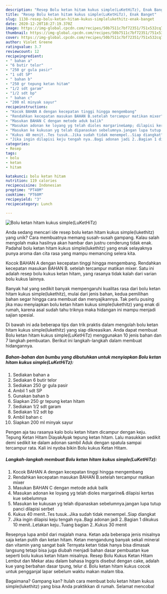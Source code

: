 ```yaml
---
description: "Resep Bolu ketan hitam kukus simple(LuKetHiTz), Enak Banget"
title: "Resep Bolu ketan hitam kukus simple(LuKetHiTz), Enak Banget"
slug: 1138-resep-bolu-ketan-hitam-kukus-simplelukethitz-enak-banget
date: 2020-12-20T18:27:19.370Z
image: https://img-global.cpcdn.com/recipes/50b7511c7bf72351/751x532cq70/bolu-ketan-hitam-kukus-simplelukethitz-foto-resep-utama.jpg
thumbnail: https://img-global.cpcdn.com/recipes/50b7511c7bf72351/751x532cq70/bolu-ketan-hitam-kukus-simplelukethitz-foto-resep-utama.jpg
cover: https://img-global.cpcdn.com/recipes/50b7511c7bf72351/751x532cq70/bolu-ketan-hitam-kukus-simplelukethitz-foto-resep-utama.jpg
author: Violet Greene
ratingvalue: 3.7
reviewcount: 12
recipeingredient:
- " bahan a"
- "6 butir telor"
- "250 gr gula pasir"
- "1 sdt SP"
- " bahan b"
- "250 gr tepung ketan hitam"
- "1/2 sdt garam"
- "1/2 sdt bp"
- " bahan c"
- "200 ml minyak sayur"
recipeinstructions:
- "Kocok BAHAN A dengan kecepatan tinggi hingga mengembang"
- "Rendahkan kecepatan masukan BAHAN B.setelah tercampur matikan mixer"
- "Masukan BAHAN C dengan metode aduk balik"
- "Masukan adonan ke loyang yg telah dioles margarine&amp; dilapisi kertas kue sebelumnya"
- "Masukan ke kukusan yg telah dipanaskan sebelumnya.jangan lupa tutup panci dilapisi serbet"
- "Kukus 40 menit..Tes tusuk..Jika sudah tidak menempel..Siap diangkat"
- "Jika ingin dilapisi keju tengah nya..Bagi adonan jadi 2..Bagian 1 dikukus 10 menit..Letakan keju..Tuang bagian 2..Kukus 30 menit"
categories:
- Resep
tags:
- bolu
- ketan
- hitam

katakunci: bolu ketan hitam 
nutrition: 119 calories
recipecuisine: Indonesian
preptime: "PT40M"
cooktime: "PT60M"
recipeyield: "3"
recipecategory: Lunch

---
```



![Bolu ketan hitam kukus simple(LuKetHiTz)](https://img-global.cpcdn.com/recipes/50b7511c7bf72351/751x532cq70/bolu-ketan-hitam-kukus-simplelukethitz-foto-resep-utama.jpg)

Anda sedang mencari ide resep bolu ketan hitam kukus simple(lukethitz) yang unik? Cara membuatnya memang susah-susah gampang. Kalau salah mengolah maka hasilnya akan hambar dan justru cenderung tidak enak. Padahal bolu ketan hitam kukus simple(lukethitz) yang enak selayaknya punya aroma dan cita rasa yang mampu memancing selera kita.

Kocok BAHAN A dengan kecepatan tinggi hingga mengembang. Rendahkan kecepatan masukan BAHAN B. setelah tercampur matikan mixer. Satu ini adalah resep bolu kukus ketan hitam, yang rasanya tidak kalah dari varian bolu kukus lainnya.

Banyak hal yang sedikit banyak mempengaruhi kualitas rasa dari bolu ketan hitam kukus simple(lukethitz), mulai dari jenis bahan, kedua pemilihan bahan segar hingga cara membuat dan menyajikannya. Tak perlu pusing jika mau menyiapkan bolu ketan hitam kukus simple(lukethitz) yang enak di rumah, karena asal sudah tahu triknya maka hidangan ini mampu menjadi sajian spesial.


Di bawah ini ada beberapa tips dan trik praktis dalam mengolah bolu ketan hitam kukus simple(lukethitz) yang siap dikreasikan. Anda dapat membuat Bolu ketan hitam kukus simple(LuKetHiTz) menggunakan 10 jenis bahan dan 7 langkah pembuatan. Berikut ini langkah-langkah dalam membuat hidangannya.

<!--inarticleads1-->

##### Bahan-bahan dan bumbu yang dibutuhkan untuk menyiapkan Bolu ketan hitam kukus simple(LuKetHiTz):

1. Sediakan  bahan a
1. Sediakan 6 butir telor
1. Sediakan 250 gr gula pasir
1. Ambil 1 sdt SP
1. Gunakan  bahan b
1. Siapkan 250 gr tepung ketan hitam
1. Sediakan 1/2 sdt garam
1. Sediakan 1/2 sdt bp
1. Ambil  bahan c
1. Siapkan 200 ml minyak sayur


Pengen aja tau rasanya kalo bolu ketan hitam dicampur dengan keju. Tepung Ketan Hitam DiayakAyak tepung ketan hitam. Lalu masukkan sedikit demi sedikit ke dalam adonan sambil Aduk dengan spatula sampai tercampur rata. Kali ini nyoba bikin Bolu kukus Ketan Hitam. 

<!--inarticleads2-->

##### Langkah-langkah membuat Bolu ketan hitam kukus simple(LuKetHiTz):

1. Kocok BAHAN A dengan kecepatan tinggi hingga mengembang
1. Rendahkan kecepatan masukan BAHAN B.setelah tercampur matikan mixer
1. Masukan BAHAN C dengan metode aduk balik
1. Masukan adonan ke loyang yg telah dioles margarine&amp; dilapisi kertas kue sebelumnya
1. Masukan ke kukusan yg telah dipanaskan sebelumnya.jangan lupa tutup panci dilapisi serbet
1. Kukus 40 menit..Tes tusuk..Jika sudah tidak menempel..Siap diangkat
1. Jika ingin dilapisi keju tengah nya..Bagi adonan jadi 2..Bagian 1 dikukus 10 menit..Letakan keju..Tuang bagian 2..Kukus 30 menit


Resepnya lupa ambil dari majalah mana. Ketan ada beberapa jenis misalnya saja ketan putih dan ketan hitam. Ketan mengandung banyak sekali mineral dan vitamin yang sangat baik Ternyata ketan tidak hanya bisa dimasak langsung tetapi bisa juga diubah menjadi bahan dasar pembuatan kue seperti bolu kukus ketan hitam misalnya. Resep Bolu Kukus Ketan Hitam Lembut dan Mekar atau dalam bahasa Inggris disebut dengan cake, adalah kue yang berbahan dasar tpung, telur d. Bolu ketan hitam kukus cocok untuk pengganjal lapar sebelum waktu makan malam tiba. 

Bagaimana? Gampang kan? Itulah cara membuat bolu ketan hitam kukus simple(lukethitz) yang bisa Anda praktikkan di rumah. Selamat mencoba!
